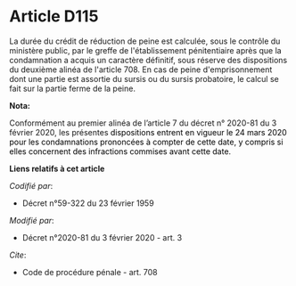 # Article D115

La durée du crédit de réduction de peine est calculée, sous le contrôle du ministère public, par le greffe de l'établissement
pénitentiaire après que la condamnation a acquis un caractère définitif, sous réserve des dispositions du deuxième alinéa de
l'article 708. En cas de peine d'emprisonnement dont une partie est assortie du sursis ou du      sursis probatoire, le
calcul se fait sur la partie ferme de la peine.

**Nota:**

Conformément au premier alinéa de l’article 7 du décret n° 2020-81 du 3 février 2020, les présentes 
  <font color="black">dispositions entrent en vigueur le 24 mars 2020 pour les condamnations prononcées à compter de cette
date, y compris si elles concernent des infractions commises avant cette date.</font>

**Liens relatifs à cet article**

_Codifié par_:

  - Décret n°59-322 du 23 février 1959

_Modifié par_:

  - Décret n°2020-81 du 3 février 2020 - art. 3

_Cite_:

  - Code de procédure pénale - art. 708
